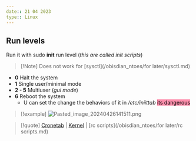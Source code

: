 ```yaml
---
date:: 21 04 2023
type:: Linux
---
```

## Run levels 

Run it with sudo **init** run level (*this are called init scripts*)

>[!Note] Does not work for [sysctl](/obisdian_ntoes/for later/sysctl.md) 

- **0** Halt the system 
- **1** Single user/minimal mode 
- **2 - 5** Multiuser (*gui mode*)
- **6** Reboot the system 
	- U can set the change the behaviors of it in */etc/iniittab* <mark style="background: #FF5582A6;">its dangerous</mark>


>[!example] 
>![Pasted_image_20240426141511.png](/static/Pasted_image_20240426141511.png)


>[!quote] [Cronetab](/obisdian_ntoes/scriptss/Cronetab.md) | [Kernel](/obisdian_ntoes/notes_obsidian/Linux/Kernel/Kernel.md) | [rc scripts](/obisdian_ntoes/for later/rc scripts.md)
